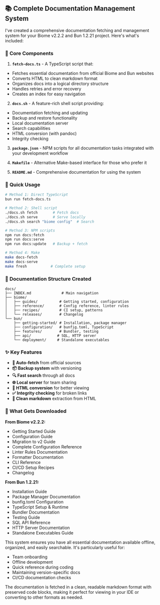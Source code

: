 ## 📚 Complete Documentation Management System

I've created a comprehensive documentation fetching and management system for your Biome v2.2.2 and Bun 1.2.21 project. Here's what's included:

### 🎯 **Core Components**

1. **`fetch-docs.ts`** - A TypeScript script that:
- Fetches essential documentation from official Biome and Bun websites
- Converts HTML to clean markdown format
- Organizes docs into a logical directory structure
- Handles retries and error recovery
- Creates an index for easy navigation

2. **`docs.sh`** - A feature-rich shell script providing:
- Documentation fetching and updating
- Backup and restore functionality
- Local documentation server
- Search capabilities
- HTML conversion (with pandoc)
- Integrity checking

3. **`package.json`** - NPM scripts for all documentation tasks integrated with your development workflow

4. **`Makefile`** - Alternative Make-based interface for those who prefer it

5. **`README.md`** - Comprehensive documentation for using the system

### 🚀 **Quick Usage**

```bash
# Method 1: Direct TypeScript
bun run fetch-docs.ts

# Method 2: Shell script
./docs.sh fetch       # Fetch docs
./docs.sh serve       # Serve locally
./docs.sh search "biome config"  # Search

# Method 3: NPM scripts
npm run docs:fetch
npm run docs:serve
npm run docs:update   # Backup + fetch

# Method 4: Make
make docs-fetch
make docs-serve
make fresh           # Complete setup
```

### 📁 **Documentation Structure Created**

```
docs/
├── INDEX.md              # Main navigation
├── biome/
│   ├── guides/          # Getting started, configuration
│   ├── reference/       # Config reference, linter rules
│   ├── recipes/         # CI setup, patterns
│   └── releases/        # Changelog
└── bun/
    ├── getting-started/ # Installation, package manager
    ├── configuration/   # bunfig.toml, TypeScript
    ├── features/        # Bundler, testing
    ├── api/            # SQL, HTTP server
    └── deployment/     # Standalone executables
```

### ✨ **Key Features**

- **🔄 Auto-fetch** from official sources
- **📦 Backup system** with versioning
- **🔍 Fast search** through all docs
- **🌐 Local server** for team sharing
- **📄 HTML conversion** for better viewing
- **✅ Integrity checking** for broken links
- **🎨 Clean markdown** extraction from HTML

### 🎯 **What Gets Downloaded**

**From Biome v2.2.2:**
- Getting Started Guide
- Configuration Guide
- Migration to v2 Guide
- Complete Configuration Reference
- Linter Rules Documentation
- Formatter Documentation
- CLI Reference
- CI/CD Setup Recipes
- Changelog

**From Bun 1.2.21:**
- Installation Guide
- Package Manager Documentation
- bunfig.toml Configuration
- TypeScript Setup & Runtime
- Bundler Documentation
- Testing Guide
- SQL API Reference
- HTTP Server Documentation
- Standalone Executables Guide

This system ensures you have all essential documentation available offline, organized, and easily searchable. It's particularly useful for:
- Team onboarding
- Offline development
- Quick reference during coding
- Maintaining version-specific docs
- CI/CD documentation checks

The documentation is fetched in a clean, readable markdown format with preserved code blocks, making it perfect for viewing in your IDE or converting to other formats as needed.

